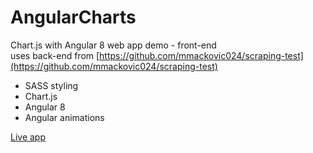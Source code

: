# AngularCharts

Chart.js with Angular 8 web app demo - front-end  
uses back-end from [https://github.com/mmackovic024/scraping-test](https://github.com/mmackovic024/scraping-test)

- SASS styling
- Chart.js
- Angular 8
- Angular animations

[Live app](https://mmackovic024.github.io/angular-charts/)